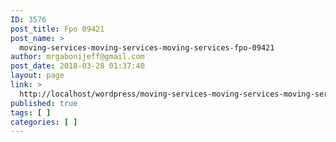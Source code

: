 ```yaml
---
ID: 3576
post_title: Fpo 09421
post_name: >
  moving-services-moving-services-moving-services-fpo-09421
author: mrgabonijeff@gmail.com
post_date: 2018-03-28 01:37:40
layout: page
link: >
  http://localhost/wordpress/moving-services-moving-services-moving-services-fpo-09421/
published: true
tags: [ ]
categories: [ ]
---
```


